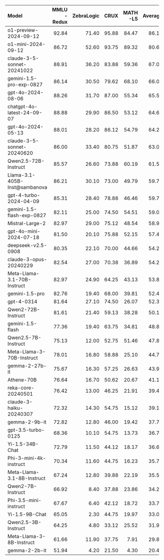 | Model                         |   MMLU<br/>-Redux |   ZebraLogic |   CRUX |   MATH<br/>-L5 |   Average |
|:------------------------------|------------------:|-------------:|-------:|---------------:|----------:|
| o1-preview-2024-09-12         |             92.84 |        71.40 |  95.88 |          84.47 |     86.15 |
| o1-mini-2024-09-12            |             86.72 |        52.60 |  93.75 |          89.32 |     80.60 |
| claude-3-5-sonnet-20241022    |             88.91 |        36.20 |  83.88 |          59.36 |     67.09 |
| gemini-1.5-pro-exp-0827       |             86.14 |        30.50 |  79.62 |          68.10 |     66.09 |
| gpt-4o-2024-08-06             |             88.26 |        31.70 |  87.00 |          55.34 |     65.58 |
| chatgpt-4o-latest-24-09-07    |             88.88 |        29.90 |  86.50 |          53.12 |     64.60 |
| gpt-4o-2024-05-13             |             88.01 |        28.20 |  86.12 |          54.79 |     64.28 |
| claude-3-5-sonnet-20240620    |             86.00 |        33.40 |  80.75 |          51.87 |     63.01 |
| Qwen2.5-72B-Instruct          |             85.57 |        26.60 |  73.88 |          60.19 |     61.56 |
| Llama-3.1-405B-Inst@sambanova |             86.21 |        30.10 |  73.00 |          49.79 |     59.77 |
| gpt-4-turbo-2024-04-09        |             85.31 |        28.40 |  78.88 |          46.46 |     59.76 |
| gemini-1.5-flash-exp-0827     |             82.11 |        25.00 |  74.50 |          54.51 |     59.03 |
| Mistral-Large-2               |             82.97 |        29.00 |  75.12 |          48.54 |     58.91 |
| gpt-4o-mini-2024-07-18        |             81.50 |        20.10 |  75.88 |          52.15 |     57.41 |
| deepseek-v2.5-0908            |             80.35 |        22.10 |  70.00 |          44.66 |     54.28 |
| claude-3-opus-20240229        |             82.54 |        27.00 |  70.38 |          36.89 |     54.20 |
| Meta-Llama-3.1-70B-Instruct   |             82.97 |        24.90 |  64.25 |          43.13 |     53.81 |
| gemini-1.5-pro                |             82.76 |        19.40 |  68.00 |          39.81 |     52.49 |
| gpt-4-0314                    |             81.64 |        27.10 |  74.50 |          26.07 |     52.33 |
| Qwen2-72B-Instruct            |             81.61 |        21.40 |  59.13 |          38.28 |     50.10 |
| gemini-1.5-flash              |             77.36 |        19.40 |  63.75 |          34.81 |     48.83 |
| Qwen2.5-7B-Instruct           |             75.13 |        12.00 |  52.75 |          51.46 |     47.84 |
| Meta-Llama-3-70B-Instruct     |             78.01 |        16.80 |  58.88 |          25.10 |     44.70 |
| gemma-2-27b-it                |             75.67 |        16.30 |  57.25 |          26.63 |     43.96 |
| Athene-70B                    |             76.64 |        16.70 |  50.62 |          20.67 |     41.16 |
| reka-core-20240501            |             76.42 |        13.00 |  46.25 |          21.91 |     39.40 |
| claude-3-haiku-20240307       |             72.32 |        14.30 |  54.75 |          15.12 |     39.12 |
| gemma-2-9b-it                 |             72.82 |        12.80 |  46.00 |          19.42 |     37.76 |
| gpt-3.5-turbo-0125            |             68.36 |        10.10 |  54.75 |          13.73 |     36.73 |
| Yi-1.5-34B-Chat               |             72.79 |        11.50 |  44.12 |          18.17 |     36.64 |
| Phi-3-mini-4k-instruct        |             70.34 |        11.60 |  44.75 |          16.23 |     35.73 |
| Meta-Llama-3.1-8B-Instruct    |             67.24 |        12.80 |  39.88 |          22.19 |     35.53 |
| Qwen2-7B-Instruct             |             66.92 |         8.40 |  37.88 |          23.86 |     34.27 |
| Phi-3.5-mini-instruct         |             67.67 |         6.40 |  42.12 |          18.72 |     33.73 |
| Yi-1.5-9B-Chat                |             65.05 |         2.30 |  44.75 |          19.97 |     33.02 |
| Qwen2.5-3B-Instruct           |             64.25 |         4.80 |  33.12 |          25.52 |     31.92 |
| Meta-Llama-3-8B-Instruct      |             61.66 |        11.90 |  37.75 |           7.91 |     29.80 |
| gemma-2-2b-it                 |             51.94 |         4.20 |  21.50 |           4.30 |     20.48 |